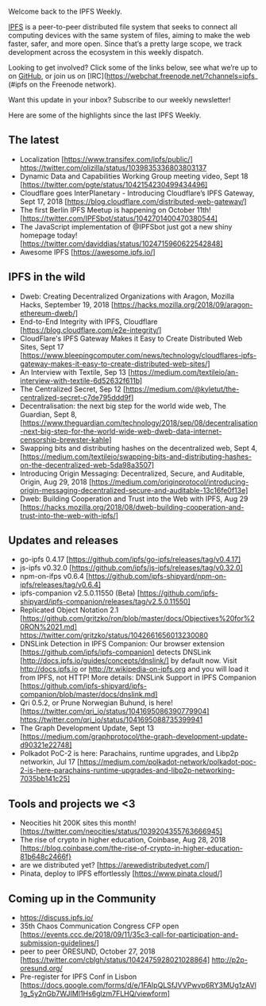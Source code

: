 Welcome back to the IPFS Weekly.

[IPFS](https://ipfs.io/) is a peer-to-peer distributed file system that seeks to connect all computing devices with the same system of files, aiming to make the web faster, safer, and more open. Since that’s a pretty large scope, we track development across the ecosystem in this weekly dispatch.

Looking to get involved? Click some of the links below, see what we’re up to on [GitHub](https://github.com/ipfs), or join us on [IRC](https://webchat.freenode.net/?channels=ipfs_ (#ipfs on the Freenode network).

Want this update in your inbox? Subscribe to our weekly newsletter!

Here are some of the highlights since the last IPFS Weekly.

## The latest
+ Localization [https://www.transifex.com/ipfs/public/] https://twitter.com/olizilla/status/1039835336803803137
+ Dynamic Data and Capabilities Working Group meeting video, Sept 18 [https://twitter.com/pgte/status/1042154230499434496]
+ Cloudflare goes InterPlanetary - Introducing Cloudflare’s IPFS Gateway, Sept 17, 2018 [https://blog.cloudflare.com/distributed-web-gateway/]
+ The first Berlin IPFS Meetup is happening on October 11th! [https://twitter.com/IPFSbot/status/1042701400470380544]
+ The JavaScript implementation of @IPFSbot just got a new shiny homepage today! [https://twitter.com/daviddias/status/1024715960622542848]
+ Awesome IPFS [https://awesome.ipfs.io/]

## IPFS in the wild
+ Dweb: Creating Decentralized Organizations with Aragon, Mozilla Hacks, September 19, 2018 [https://hacks.mozilla.org/2018/09/aragon-ethereum-dweb/]
+ End-to-End Integrity with IPFS, Cloudflare [https://blog.cloudflare.com/e2e-integrity/]
+ CloudFlare's IPFS Gateway Makes it Easy to Create Distributed Web Sites, Sept 17 [https://www.bleepingcomputer.com/news/technology/cloudflares-ipfs-gateway-makes-it-easy-to-create-distributed-web-sites/]
+ An Interview with Textile, Sep 13 [https://medium.com/textileio/an-interview-with-textile-6d52632f611b]
+ The Centralized Secret, Sep 12 [https://medium.com/@kyletut/the-centralized-secret-c7de795ddd9f]
+ Decentralisation: the next big step for the world wide web, The Guardian, Sept 8, [https://www.theguardian.com/technology/2018/sep/08/decentralisation-next-big-step-for-the-world-wide-web-dweb-data-internet-censorship-brewster-kahle]
+ Swapping bits and distributing hashes on the decentralized web, Sept 4, [https://medium.com/textileio/swapping-bits-and-distributing-hashes-on-the-decentralized-web-5da98a3507]
+ Introducing Origin Messaging: Decentralized, Secure, and Auditable, Origin, Aug 29, 2018 [https://medium.com/originprotocol/introducing-origin-messaging-decentralized-secure-and-auditable-13c16fe0f13e]
+ Dweb: Building Cooperation and Trust into the Web with IPFS, Aug 29 [https://hacks.mozilla.org/2018/08/dweb-building-cooperation-and-trust-into-the-web-with-ipfs/]

## Updates and releases
+ go-ipfs 0.4.17 [https://github.com/ipfs/go-ipfs/releases/tag/v0.4.17]
+ js-ipfs v0.32.0 [https://github.com/ipfs/js-ipfs/releases/tag/v0.32.0]
+ npm-on-ifps v0.6.4 [https://github.com/ipfs-shipyard/npm-on-ipfs/releases/tag/v0.6.4]
+ ipfs-companion v2.5.0.11550 (Beta) [https://github.com/ipfs-shipyard/ipfs-companion/releases/tag/v2.5.0.11550]
+ Replicated Object Notation 2.1 [https://github.com/gritzko/ron/blob/master/docs/Objectives%20for%20RON%2021.md] https://twitter.com/gritzko/status/1042661656013230080
+ DNSLink Detection in IPFS Companion: Our browser extension [https://github.com/ipfs/ipfs-companion] detects DNSLink [http://docs.ipfs.io/guides/concepts/dnslink/] by default now. Visit http://docs.ipfs.io or http://tr.wikipedia-on-ipfs.org and you will load it from  IPFS, not HTTP! More details: DNSLink Support in IPFS Companion [https://github.com/ipfs-shipyard/ipfs-companion/blob/master/docs/dnslink.md]
+ Qri 0.5.2, or Prune Norwegian Buhund, is here! [https://twitter.com/qri_io/status/1041695086390779904] https://twitter.com/qri_io/status/1041695088735399941
+ The Graph Development Update, Sept 13 [https://medium.com/graphprotocol/the-graph-development-update-d90321e22748] 
+ Polkadot PoC-2 is here: Parachains, runtime upgrades, and Libp2p networkin, Jul 17 [https://medium.com/polkadot-network/polkadot-poc-2-is-here-parachains-runtime-upgrades-and-libp2p-networking-7035bb141c25]

## Tools and projects we <3
+ Neocities hit 200K sites this month! [https://twitter.com/neocities/status/1039204355763666945]
+ The rise of crypto in higher education, Coinbase, Aug 28, 2018 [https://blog.coinbase.com/the-rise-of-crypto-in-higher-education-81b648c2466f}
+ are we distributed yet? [https://arewedistributedyet.com/]
+ Pinata, deploy to IPFS effortlessly [https://www.pinata.cloud/]


## Coming up in the Community
+ https://discuss.ipfs.io/
+ 35th Chaos Communication Congress CFP open [https://events.ccc.de/2018/09/11/35c3-call-for-participation-and-submission-guidelines/]
+ peer to peer ÖRESUND, October 27, 2018 [https://twitter.com/cblgh/status/1042475928021028864] http://p2p-oresund.org/
+ Pre-register for IPFS Conf in Lisbon [https://docs.google.com/forms/d/e/1FAIpQLSfJVVPwvp6RY3MUg1zAVl1g_5y2nGb7WJIMI1Hs6glzm7FLHQ/viewform]

